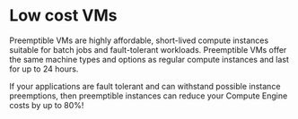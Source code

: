 # Low cost VMs

Preemptible VMs are highly affordable, short-lived compute instances suitable for batch jobs and fault-tolerant workloads. 
Preemptible VMs offer the same machine types and options as regular compute instances and last for up to 24 hours.

If your applications are fault tolerant and can withstand possible instance preemptions, 
then preemptible instances can reduce your Compute Engine costs by up to 80%!
